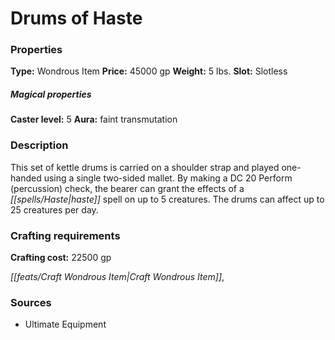 ﻿---
Title: "Drums of Haste"
Type: "Wondrous Item"
Price: "45000 gp"
Weight: "5 lbs."
Slot: "Slotless"
Caster level: "5"
Aura: "faint transmutation"
Description: |
  "This set of kettle drums is carried on a shoulder strap and played one-handed using a single two-sided mallet. By making a DC 20 Perform (percussion) check, the bearer can grant the effects of a _haste_ spell on up to 5 creatures. The drums can affect up to 25 creatures per day."
Crafting cost: "22500 gp"
Sources: "['Ultimate Equipment']"
---

# Drums of Haste

### Properties

**Type:** Wondrous Item **Price:** 45000 gp **Weight:** 5 lbs. **Slot:** Slotless

##### Magical properties

**Caster level:** 5 **Aura:** faint transmutation

### Description

This set of kettle drums is carried on a shoulder strap and played one-handed using a single two-sided mallet. By making a DC 20 Perform (percussion) check, the bearer can grant the effects of a _[[spells/Haste|haste]]_ spell on up to 5 creatures. The drums can affect up to 25 creatures per day.

### Crafting requirements

**Crafting cost:** 22500 gp

_[[feats/Craft Wondrous Item|Craft Wondrous Item]]_,

### Sources

* Ultimate Equipment